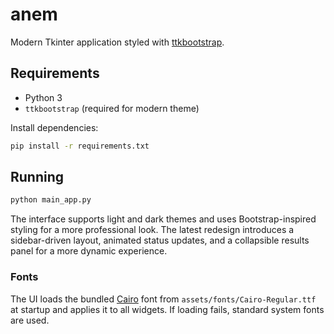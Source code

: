 # anem

Modern Tkinter application styled with [ttkbootstrap](https://github.com/israel-dryer/ttkbootstrap).

## Requirements

- Python 3
- `ttkbootstrap` (required for modern theme)

Install dependencies:

```bash
pip install -r requirements.txt
```

## Running

```bash
python main_app.py
```

The interface supports light and dark themes and uses Bootstrap-inspired styling for a more professional look.
The latest redesign introduces a sidebar-driven layout, animated status updates, and a collapsible results panel for a more dynamic experience.

### Fonts

The UI loads the bundled [Cairo](https://fonts.google.com/specimen/Cairo) font from `assets/fonts/Cairo-Regular.ttf` at startup and applies it to all widgets. If loading fails, standard system fonts are used.
